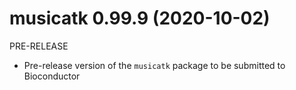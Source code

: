 # musicatk 0.99.9 (2020-10-02)
PRE-RELEASE
* Pre-release version of the `musicatk` package to be submitted to Bioconductor